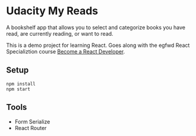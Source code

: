 # Udacity My Reads

A bookshelf app that allows you to select and categorize books you have read, are currently reading, or want to read. 

This is a demo project for learning React. Goes along with the egfwd React Specializtion course [Become a React Developer](https://egfwd.com/specializtion/react-development/).

## Setup

```
npm install
npm start
```

## Tools

- Form Serialize
- React Router